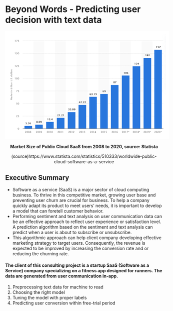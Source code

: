 # Beyond Words - Predicting user decision with text data
<p align="center"><img src="https://github.com/er1czz/beyondwords/blob/main/background.PNG" style = "border:10px solid white"></p>  
<p align="center"><b>Market Size of Public Cloud SaaS from 2008 to 2020, source: Statista </b></p>
<p align="center">(source)https://www.statista.com/statistics/510333/worldwide-public-cloud-software-as-a-service </p> 

## Executive Summary
  * Software as a service (SaaS) is a major sector of cloud computing business. To thrive in this competitive market, growing user base and preventing user churn are crucial for business. To help a company quickly adapt its product to meet users’ needs, it is important to develop a model that can foretell customer behavior.  
  * Performing sentiment and text analysis on user communication data can be an effective approach to reflect user experience or satisfaction level. A prediction algorithm based on the sentiment and text analysis can predict when a user is about to subscribe or unsubscribe.   
  * This algorithmic approach can help client company developing effective marketing strategy to target users. Consequently, the revenue is expected to be improved by increasing the conversion rate and or reducing the churning rate.

#### The client of this consulting project is a startup SaaS (Software as a Service) company specializing on a fitness app designed for runners. The data are generated from user communication in-app.

1. Preprocessing text data for machine to read
2. Choosing the right model
3. Tuning the model with proper labels
4. Predicting user conversion within free-trial period
